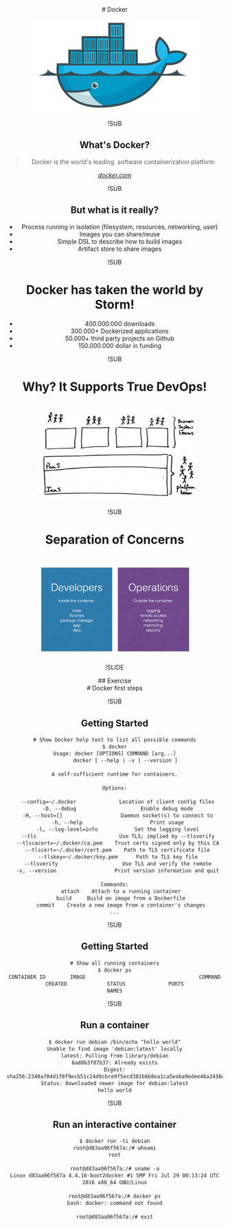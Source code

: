 <!-- .slide: data-background="#6B205E" -->
<center>
# Docker

![Docker logo](img/docker-logo-no-text.png) <!-- .element: class="noborder" -->

!SUB
## What's Docker?

> Docker is the world's leading&nbsp; software containerization platform

_[docker.com](https://www.docker.com)_

!SUB
## But what is it really?

- Process running in isolation (filesystem, resources, networking, user)
- Images you can share/reuse
- Simple DSL to describe how to build images
- Artifact store to share images


!SUB
# Docker has taken the world by Storm!

- 400.000.000 downloads
- 300.000+ Dockerized applications
- 50.000+ third party projects on Github
- 150.000.000 dollar in funding

!SUB
# Why? It Supports True DevOps!
<br />
<center><div style="width: 75%; height: auto;"><img src="img/true-devops.jpg"/></div></center>


!SUB
# Separation of Concerns
<br />
<center><div style="width: 75%; height: auto;"><img src="img/devops-concerns.png"/></div></center>


!SLIDE
<!-- .slide: data-background="#6B205E" -->
<center>
## Exercise
<br>
# Docker first steps

!SUB
## Getting Started

```
# Show Docker help text to list all possible commands
$ docker
Usage: docker [OPTIONS] COMMAND [arg...]
       docker [ --help | -v | --version ]

A self-sufficient runtime for containers.

Options:

  --config=~/.docker              Location of client config files
  -D, --debug                     Enable debug mode
  -H, --host=[]                   Daemon socket(s) to connect to
  -h, --help                      Print usage
  -l, --log-level=info            Set the logging level
  --tls                           Use TLS; implied by --tlsverify
  --tlscacert=~/.docker/ca.pem    Trust certs signed only by this CA
  --tlscert=~/.docker/cert.pem    Path to TLS certificate file
  --tlskey=~/.docker/key.pem      Path to TLS key file
  --tlsverify                     Use TLS and verify the remote
  -v, --version                   Print version information and quit

Commands:
    attach    Attach to a running container
    build     Build an image from a Dockerfile
    commit    Create a new image from a container's changes
...
```

!SUB
## Getting Started
```
# Show all running containers
$ docker ps
CONTAINER ID        IMAGE                                     COMMAND                  CREATED             STATUS              PORTS                                              NAMES
```


!SUB
## Run a container
```
$ docker run debian /bin/echo "hello world"
Unable to find image 'debian:latest' locally
latest: Pulling from library/debian
8ad8b3f87b37: Already exists
Digest: sha256:2340a704d1f8f9ecb51c24d9cbce9f5ecd301b6b8ea1ca5eaba9edee46a2436d
Status: Downloaded newer image for debian:latest
hello world
```


!SUB
## Run an interactive container
```
$ docker run -ti debian
root@d83aa96f567a:/# whoami
root

root@d83aa96f567a:/# uname -a
Linux d83aa96f567a 4.4.16-boot2docker #1 SMP Fri Jul 29 00:13:24 UTC 2016 x86_64 GNU/Linux

root@d83aa96f567a:/# docker ps
bash: docker: command not found

root@d83aa96f567a:/# exit
```
